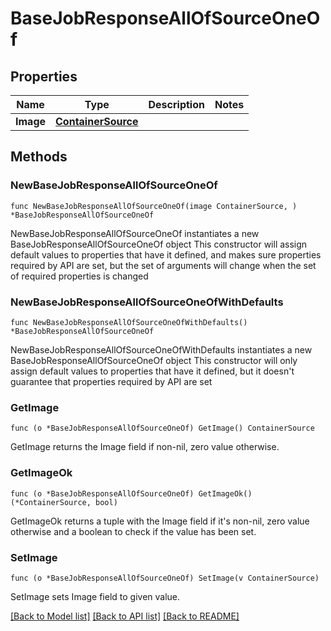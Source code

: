 # BaseJobResponseAllOfSourceOneOf

## Properties

Name | Type | Description | Notes
------------ | ------------- | ------------- | -------------
**Image** | [**ContainerSource**](ContainerSource.md) |  | 

## Methods

### NewBaseJobResponseAllOfSourceOneOf

`func NewBaseJobResponseAllOfSourceOneOf(image ContainerSource, ) *BaseJobResponseAllOfSourceOneOf`

NewBaseJobResponseAllOfSourceOneOf instantiates a new BaseJobResponseAllOfSourceOneOf object
This constructor will assign default values to properties that have it defined,
and makes sure properties required by API are set, but the set of arguments
will change when the set of required properties is changed

### NewBaseJobResponseAllOfSourceOneOfWithDefaults

`func NewBaseJobResponseAllOfSourceOneOfWithDefaults() *BaseJobResponseAllOfSourceOneOf`

NewBaseJobResponseAllOfSourceOneOfWithDefaults instantiates a new BaseJobResponseAllOfSourceOneOf object
This constructor will only assign default values to properties that have it defined,
but it doesn't guarantee that properties required by API are set

### GetImage

`func (o *BaseJobResponseAllOfSourceOneOf) GetImage() ContainerSource`

GetImage returns the Image field if non-nil, zero value otherwise.

### GetImageOk

`func (o *BaseJobResponseAllOfSourceOneOf) GetImageOk() (*ContainerSource, bool)`

GetImageOk returns a tuple with the Image field if it's non-nil, zero value otherwise
and a boolean to check if the value has been set.

### SetImage

`func (o *BaseJobResponseAllOfSourceOneOf) SetImage(v ContainerSource)`

SetImage sets Image field to given value.



[[Back to Model list]](../README.md#documentation-for-models) [[Back to API list]](../README.md#documentation-for-api-endpoints) [[Back to README]](../README.md)


